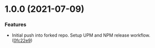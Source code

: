 # 1.0.0 (2021-07-09)


### Features

* Initial push into forked repo. Setup UPM and NPM release workflow. ([0fc22e9](https://github.com/adrenak/http/commit/0fc22e963d261f1dd2feba5899cedb368fc19224))
